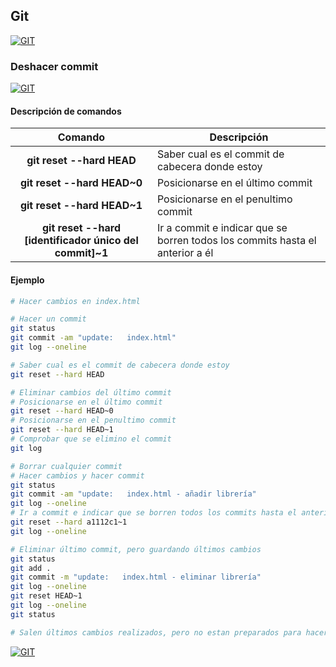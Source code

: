 ## Git
[![GIT](https://img.shields.io/badge/GIT-F05032?style=for-the-badge&logo=GIT&logoColor=white&labelColor=101010)](https://github.com/Alberto-mt/Terminal_de_comandos/blob/main/Git/index.md)

### Deshacer commit
[![GIT](https://img.shields.io/badge/DESHACER_COMMIT-c08a44?style=for-the-badge&logo=GIT&logoColor=white&labelColor=101010)](https://github.com/Alberto-mt/Terminal_de_comandos/blob/main/Git/categories/Deshacer_commit.md)

#### Descripción de comandos
| Comando  | Descripción  |
|:-:|---|
| **git reset --hard HEAD**  | Saber cual es el commit de cabecera donde estoy  |
| **git reset --hard HEAD~0**  | Posicionarse en el último commit  |
| **git reset --hard HEAD~1**  | Posicionarse en el penultimo commit  |
| **git reset --hard \[identificador único del commit\]~1**  | Ir a commit e indicar que se borren todos los commits hasta el anterior a él  |

#### Ejemplo
```bash
# Hacer cambios en index.html

# Hacer un commit
git status
git commit -am "update:   index.html"
git log --oneline

# Saber cual es el commit de cabecera donde estoy
git reset --hard HEAD

# Eliminar cambios del último commit
# Posicionarse en el último commit
git reset --hard HEAD~0
# Posicionarse en el penultimo commit
git reset --hard HEAD~1
# Comprobar que se elimino el commit
git log

# Borrar cualquier commit
# Hacer cambios y hacer commit
git status
git commit -am "update:   index.html - añadir librería"
git log --oneline
# Ir a commit e indicar que se borren todos los commits hasta el anterior a él
git reset --hard a1112c1~1
git log --oneline

# Eliminar último commit, pero guardando últimos cambios
git status 
git add .
git commit -m "update:   index.html - eliminar librería"
git log --oneline
git reset HEAD~1
git log --oneline
git status

# Salen últimos cambios realizados, pero no estan preparados para hacer un commit
```

[![GIT](https://img.shields.io/badge/DESHACER_COMMIT-c08a44?style=for-the-badge&label=&#9650;&logoColor=white&labelColor=101010)](https://github.com/Alberto-mt/Terminal_de_comandos/blob/main/Git/categories/Deshacer_commit.md)
